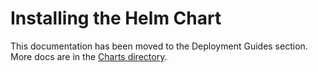 # Installing the Helm Chart

This documentation has been moved to the Deployment Guides section. More docs are in the [Charts directory](/charts).
